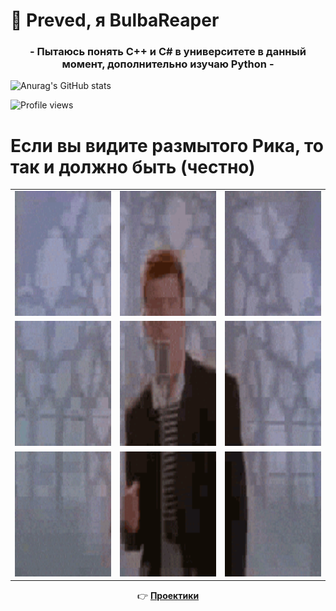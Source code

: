 # 👋 Preved, я BulbaReaper

<h3 align="center">- Пытаюсь понять C++ и C# в университете в данный момент, дополнительно изучаю Python -</h3>

![Anurag's GitHub stats](https://github-readme-stats.vercel.app/api?username=BulbaReaper&theme=vision-friendly-light)

![Profile views](https://komarev.com/ghpvc/?username=BulbaReaper)

# Если вы видите размытого Рика, то так и должно быть (честно)

<table align="center">
  <tr>
    <td><img src="rickroll/rick_tile_0_0.gif" width="200" height="200"></td>
    <td><img src="rickroll/rick_tile_0_1.gif" width="200" height="200"></td>
    <td><img src="rickroll/rick_tile_0_2.gif" width="200" height="200"></td>
  </tr>
  <tr>
    <td><img src="rickroll/rick_tile_1_0.gif" width="200" height="200""></td>
    <td><img src="rickroll/rick_tile_1_1.gif" width="200" height="200""></td>
    <td><img src="rickroll/rick_tile_1_2.gif" width="200" height="200"></td>
  </tr>
  <tr>
    <td><img src="rickroll/rick_tile_2_0.gif" width="200" height="200"></td>
    <td><img src="rickroll/rick_tile_2_1.gif" width="200" height="200"></td>
    <td><img src="rickroll/rick_tile_2_2.gif" width="200" height="200"></td>
  </tr>
</table>

<p align="center">
  👉 <a href="https://www.youtube.com/watch?v=dQw4w9WgXcQ"><strong>Проектики</strong></a>
</p>
